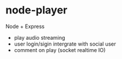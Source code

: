 node-player
===========

Node + Express
- play audio streaming
- user login/sigin intergrate with social user
- comment on play (socket realtime IO)
